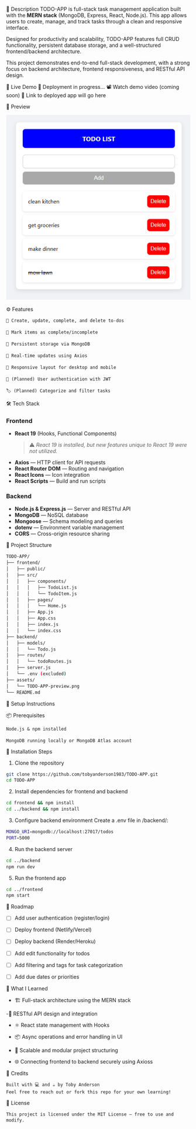 📌 Description
TODO-APP is full-stack task management application built with the **MERN stack** (MongoDB, Express, React, Node.js). This app allows users to create, manage, and track tasks through a clean and responsive interface.

Designed for productivity and scalability, TODO-APP features full CRUD functionality, persistent database storage, and a well-structured frontend/backend architecture.

This project demonstrates end-to-end full-stack development, with a strong focus on backend architecture, frontend responsiveness, and RESTful API design.

🚀 Live Demo
🚧 Deployment in progress...
📽️ Watch demo video (coming soon)
🔗 Link to deployed app will go here

📸 Preview

![TODO-APP Preview](../assets/TODO-APP-preview.png)



⚙️ Features

    📝 Create, update, complete, and delete to-dos

    🎯 Mark items as complete/incomplete

    💾 Persistent storage via MongoDB

    🔄 Real-time updates using Axios

    📱 Responsive layout for desktop and mobile

    🔐 (Planned) User authentication with JWT

    🏷️ (Planned) Categorize and filter tasks


🛠️ Tech Stack

### Frontend
- **React 19** (Hooks, Functional Components)  
  > ⚠️ *React 19 is installed, but new features unique to React 19 were not utilized.*
- **Axios** — HTTP client for API requests
- **React Router DOM** — Routing and navigation
- **React Icons** — Icon integration
- **React Scripts** — Build and run scripts

### Backend
- **Node.js & Express.js** — Server and RESTful API
- **MongoDB** — NoSQL database
- **Mongoose** — Schema modeling and queries
- **dotenv** — Environment variable management
- **CORS** — Cross-origin resource sharing


📂 Project Structure
```bash
TODO-APP/
├── frontend/
│   ├── public/
│   ├── src/
│   │   ├── components/
│   │   │   ├── TodoList.js
│   │   │   └── TodoItem.js
│   │   ├── pages/
│   │   │   └── Home.js
│   │   ├── App.js
│   │   ├── App.css
│   │   ├── index.js
│   │   └── index.css
├── backend/
│   ├── models/
│   │   └── Todo.js
│   ├── routes/
│   │   └── todoRoutes.js
│   ├── server.js
│   └── .env (excluded)
├── assets/
│   └── TODO-APP-preview.png
└── README.md
```

🧪 Setup Instructions

📦 Prerequisites

    Node.js & npm installed

    MongoDB running locally or MongoDB Atlas account

🚀 Installation Steps

1.  Clone the repository

```bash
git clone https://github.com/tobyanderson1983/TODO-APP.git
cd TODO-APP
```

2. Install dependencies for frontend and backend

```bash
cd frontend && npm install
cd ../backend && npm install
```

3. Configure backend environment Create a .env file in /backend/:
```bash
MONGO_URI=mongodb://localhost:27017/todos
PORT=5000
```

4. Run the backend server

```bash
cd ../backend
npm run dev
```

5. Run the frontend app

```bash
cd ../frontend
npm start
```

🧭 Roadmap

- [ ] Add user authentication (register/login)
- [ ] Deploy frontend (Netlify/Vercel)
- [ ] Deploy backend (Render/Heroku)
- [ ] Add edit functionality for todos
- [ ] Add filtering and tags for task categorization
- [ ] Add due dates or priorities



🧠 What I Learned

- 🏗️ Full-stack architecture using the MERN stack

-🔌 RESTful API design and integration

- ⚛️ React state management with Hooks

- 📦 Async operations and error handling in UI

- 📁 Scalable and modular project structuring

- 🌐 Connecting frontend to backend securely using Axioss


🙌 Credits

    Built with 💻 and ☕ by Toby Anderson
    Feel free to reach out or fork this repo for your own learning!

📄 License

    This project is licensed under the MIT License — free to use and modify.

